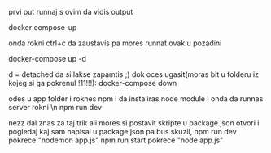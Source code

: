 prvi put runnaj s ovim da vidis output

docker compose-up

onda rokni ctrl+c da zaustavis pa mores runnat ovak u pozadini

docker-compose up -d

d = detached da si lakse zapamtis ;)
dok oces ugasit(moras bit u folderu iz kojeg si ga pokrenul !11!!!):
docker-compose down 

odes u app folder i roknes
npm i
da instaliras node module
i onda da runnas server rokni \n
npm run dev

nezz dal znas za taj trik ali mores si postavit skripte u package.json
otvori i pogledaj kaj sam napisal u package.json pa bus skuzil,
npm run dev pokrece "nodemon app.js"
npm run start pokrece "node app.js"
